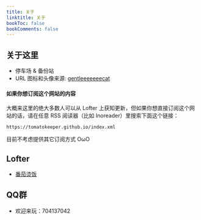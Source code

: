 ```yaml
---
title: 关于
linktitle: 关于
bookToc: false
bookComments: false
---
```


## **关于这里**
- 停车场 & 备份站
- URL 图标和头像来源: [gentleeeeeeecat](https://www.instagram.com/gentleeeeeeecat/)

#### **如果你想订阅这个网站的内容**
大概来这里的绝大多数人可以从 Lofter 上获知更新，但如果你想直接订阅这个网站的话，请在任意 RSS 阅读器（比如 Inoreader）里搜索下面这个链接：

```
https://tomatokeeper.github.io/index.xml
```

目前不考虑提供其它订阅方式 OωO

## **Lofter**
- [番茄烫饭](https://tomatohotrice.lofter.com/)

## **QQ群**
- 欢迎来玩：704137042
